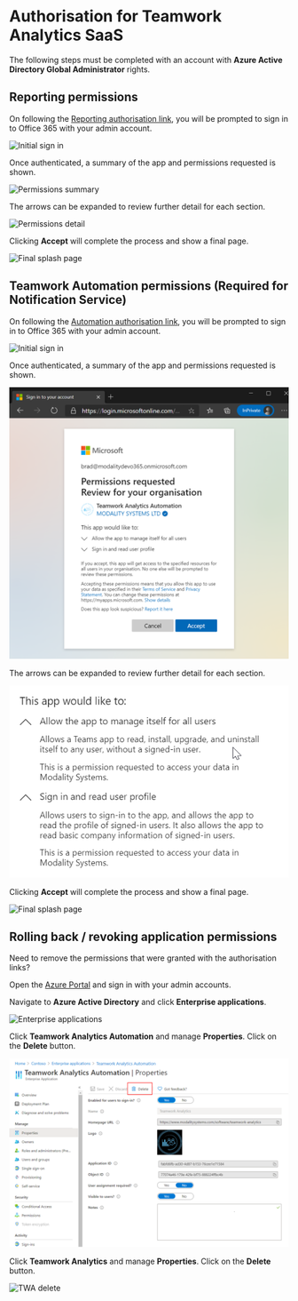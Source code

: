 # Authorisation for Teamwork Analytics SaaS

The following steps must be completed with an account with **Azure Active Directory Global Administrator** rights.

## Reporting permissions

On following the [Reporting authorisation link](https://mod.qa/ReportConsent), you will be prompted to sign in to Office 365 with your admin account.

![Initial sign in](../images/TWASaaS-CT-auth1.png)

Once authenticated, a summary of the app and permissions requested is shown.

![Permissions summary](../images/TWASaaS-Report-auth2.png)

The arrows can be expanded to review further detail for each section.

![Permissions detail](../images/TWASaaS-Report-auth3.png)

Clicking **Accept** will complete the process and show a final page.

![Final splash page](../images/TWASaaS-Report-auth4.png)

## Teamwork Automation permissions (Required for Notification Service)

On following the [Automation authorisation link](https://mod.qa/AutomationConsent), you will be prompted to sign in to Office 365 with your admin account.

![Initial sign in](../images/TWASaaS-CT-auth1.png)

Once authenticated, a summary of the app and permissions requested is shown.

![Permissions summary](../images/TWASaaS-Automation-auth2.png)

The arrows can be expanded to review further detail for each section.

![Permissions detail](../images/TWASaaS-Automation-auth3.png)

Clicking **Accept** will complete the process and show a final page.

![Final splash page](../images/TWASaaS-Report-auth4.png)

## Rolling back / revoking application permissions

Need to remove the permissions that were granted with the authorisation links?

Open the [Azure Portal](https://portal.azure.com) and sign in with your admin accounts.

Navigate to **Azure Active Directory** and click **Enterprise applications**.

![Enterprise applications](../images/TWASaaS-revoke-1.png)

Click **Teamwork Analytics Automation** and manage **Properties**. Click on the **Delete** button.

![TWA delete](../images/TWASaaS-revoke-4.png)

Click **Teamwork Analytics** and manage **Properties**. Click on the **Delete** button.

![TWA delete](../images/TWASaaS-revoke-3.png)
